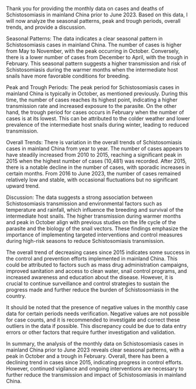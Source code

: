 Thank you for providing the monthly data on cases and deaths of Schistosomiasis in mainland China prior to June 2023. Based on this data, I will now analyze the seasonal patterns, peak and trough periods, overall trends, and provide a discussion.

Seasonal Patterns: 
The data indicates a clear seasonal pattern in Schistosomiasis cases in mainland China. The number of cases is higher from May to November, with the peak occurring in October. Conversely, there is a lower number of cases from December to April, with the trough in February. This seasonal pattern suggests a higher transmission and risk of Schistosomiasis during the warmer months when the intermediate host snails have more favorable conditions for breeding.

Peak and Trough Periods: 
The peak period for Schistosomiasis cases in mainland China is typically in October, as mentioned previously. During this time, the number of cases reaches its highest point, indicating a higher transmission rate and increased exposure to the parasite. On the other hand, the trough period for cases occurs in February when the number of cases is at its lowest. This can be attributed to the colder weather and lower prevalence of the intermediate host snails during winter, leading to reduced transmission.

Overall Trends: 
There is variation in the overall trends of Schistosomiasis cases in mainland China from year to year. The number of cases appears to have steadily increased from 2010 to 2015, reaching a significant peak in 2015 when the highest number of cases (10,481) was recorded. After 2015, there is a notable decline in the number of cases, with sporadic increases in certain months. From 2016 to June 2023, the number of cases remained relatively low and stable, with occasional fluctuations but no significant upward trend.

Discussion: 
The data suggests a strong association between Schistosomiasis transmission and environmental factors such as temperature and rainfall, which influence the breeding and survival of the intermediate host snails. The higher transmission during warmer months and peak in October align with previous studies on the life cycle of the parasite and the biology of the snail vectors. These findings emphasize the importance of implementing targeted interventions and control measures during high-risk seasons to reduce Schistosomiasis transmission.

The overall trend of decreasing cases since 2015 indicates some success in the control and prevention efforts implemented in mainland China. This could be attributed to factors such as mass drug administration campaigns, improved sanitation and access to clean water, snail control programs, and increased awareness and education about the disease. However, it is crucial to continue surveillance and control strategies to sustain the progress made and further reduce the burden of Schistosomiasis in the country.

It should be noted that the presence of negative values in the monthly case data for certain periods needs verification. Negative values are not possible for case counts, and it is recommended to investigate and correct these outliers in the data if possible. This discrepancy could be due to data entry errors or other factors that require further investigation and validation.

In summary, the analysis of the monthly data on Schistosomiasis cases in mainland China prior to June 2023 reveals clear seasonal patterns, with a peak in October and a trough in February. Overall, there has been a declining trend in cases since 2015, indicating progress in control efforts. However, continued vigilance and ongoing interventions are necessary to further reduce the transmission and impact of Schistosomiasis in mainland China.